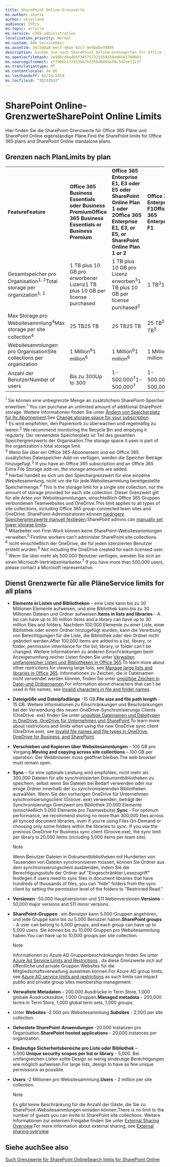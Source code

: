 ```yaml
---
title: SharePoint Online-Grenzwerte
ms.author: sharik
author: skjerland
audience: ITPro
ms.topic: article
ms.service: o365-administration
localization_priority: Normal
ms.custom: Adm_ServiceDesc
ms.assetid: 34c5d8a8-eec7-46ae-82c7-9e9bdbe39895
description: Suchen Sie nach SharePoint Online-Grenzwerten für Office 365 Enterprise-Pläne und eigenständige Pläne.
ms.openlocfilehash: 2e99bcd4ed05f345757323359350a00161780b03
ms.sourcegitcommit: e77906b172913bb7b3359d649da59c5d2ee1123f
ms.translationtype: MT
ms.contentlocale: de-DE
ms.lasthandoff: 06/26/2019
ms.locfileid: "35233532"
---
```

# <a name="sharepoint-online-limits"></a><span data-ttu-id="8d096-103">SharePoint Online-Grenzwerte</span><span class="sxs-lookup"><span data-stu-id="8d096-103">SharePoint Online Limits</span></span> 

<span data-ttu-id="8d096-104">Hier finden Sie die SharePoint-Grenzwerte für Office 365 Pläne und SharePoint Online eigenständige Pläne.</span><span class="sxs-lookup"><span data-stu-id="8d096-104">Find the SharePoint limits for Office 365 plans and SharePoint Online standalone plans.</span></span>
  
## <a name="limits-by-plan"></a><span data-ttu-id="8d096-105">Grenzen nach Plan</span><span class="sxs-lookup"><span data-stu-id="8d096-105">Limits by plan</span></span> 

|||||
|:-----|:-----|:-----|:-----|
|<span data-ttu-id="8d096-106">**Feature**</span><span class="sxs-lookup"><span data-stu-id="8d096-106">**Feature**</span></span> <br/> |<span data-ttu-id="8d096-107">**Office 365 Business Essentials oder Business Premium**</span><span class="sxs-lookup"><span data-stu-id="8d096-107">**Office 365 Business Essentials or Business Premium**</span></span> <br/> |<span data-ttu-id="8d096-108">**Office 365 Enterprise E1, E3 oder E5 oder SharePoint Online Plan 1 oder 2**</span><span class="sxs-lookup"><span data-stu-id="8d096-108">**Office 365 Enterprise E1, E3, or E5, or SharePoint Online Plan 1 or 2**</span></span> <br/> | <span data-ttu-id="8d096-109">**Office 365 Enterprise F1**</span><span class="sxs-lookup"><span data-stu-id="8d096-109">**Office 365 Enterprise F1**</span></span> <br/> |
|<span data-ttu-id="8d096-110">Gesamtspeicher pro Organisation<sup>1, 2</sup></span><span class="sxs-lookup"><span data-stu-id="8d096-110">Total storage per organization<sup>1, 2</sup></span></span> <br/> |<span data-ttu-id="8d096-111">1 TB plus 10 GB pro erworbener Lizenz</span><span class="sxs-lookup"><span data-stu-id="8d096-111">1 TB plus 10 GB per license purchased</span></span>  <br/> |<span data-ttu-id="8d096-112">1 TB plus 10 GB pro Lizenz erworben<sup>3</sup></span><span class="sxs-lookup"><span data-stu-id="8d096-112">1 TB plus 10 GB per license purchased<sup>3</sup></span></span> <br/> |<span data-ttu-id="8d096-113">1 TB<sup>3</sup></span><span class="sxs-lookup"><span data-stu-id="8d096-113">1 TB<sup>3</sup></span></span> <br/> |
|<span data-ttu-id="8d096-114">Max Storage pro Websitesammlung<sup>4</sup></span><span class="sxs-lookup"><span data-stu-id="8d096-114">Max storage per site collection<sup>4</sup></span></span><br/> |<span data-ttu-id="8d096-115">25 TB</span><span class="sxs-lookup"><span data-stu-id="8d096-115">25 TB</span></span> <br/> |<span data-ttu-id="8d096-116">25 TB</span><span class="sxs-lookup"><span data-stu-id="8d096-116">25 TB</span></span> <br/> |<span data-ttu-id="8d096-117">25 TB<sup>5</sup></span><span class="sxs-lookup"><span data-stu-id="8d096-117">25 TB<sup>5</sup></span></span> <br/> |
|<span data-ttu-id="8d096-118">Websitesammlungen pro Organisation</span><span class="sxs-lookup"><span data-stu-id="8d096-118">Site collections per organization</span></span>  <br/> |<span data-ttu-id="8d096-119">1 Million<sup>6</sup></span><span class="sxs-lookup"><span data-stu-id="8d096-119">1 million<sup>6</sup></span></span> <br/> |<span data-ttu-id="8d096-120">1 Million<sup>6</sup></span><span class="sxs-lookup"><span data-stu-id="8d096-120">1 million<sup>6</sup></span></span> <br/> |<span data-ttu-id="8d096-121">1 Million</span><span class="sxs-lookup"><span data-stu-id="8d096-121">1 million</span></span><br/> |
|<span data-ttu-id="8d096-122">Anzahl der Benutzer</span><span class="sxs-lookup"><span data-stu-id="8d096-122">Number of users</span></span>  <br/> |<span data-ttu-id="8d096-123">Bis zu 300</span><span class="sxs-lookup"><span data-stu-id="8d096-123">Up to 300</span></span>  <br/> |<span data-ttu-id="8d096-124">1-500.000<sup>7</sup></span><span class="sxs-lookup"><span data-stu-id="8d096-124">1- 500,000<sup>7</sup></span></span> <br/> |<span data-ttu-id="8d096-125">1-500.000<sup>7</sup></span><span class="sxs-lookup"><span data-stu-id="8d096-125">1- 500,000<sup>7</sup></span></span> <br/> |
   
<span data-ttu-id="8d096-126"><sup>1</sup> Sie können eine unbegrenzte Menge an zusätzlichem SharePoint-Speicher erwerben.</span><span class="sxs-lookup"><span data-stu-id="8d096-126"><sup>1</sup> You can purchase an unlimited amount of additional SharePoint storage.</span></span> <span data-ttu-id="8d096-127">Weitere Informationen finden Sie unter [Ändern von Speicherplatz für Ihr Abonnement](https://docs.microsoft.com/office365/admin/subscriptions-and-billing/add-storage-space).</span><span class="sxs-lookup"><span data-stu-id="8d096-127">See [Change storage space for your subscription](https://docs.microsoft.com/office365/admin/subscriptions-and-billing/add-storage-space).</span></span> 
<br/><span data-ttu-id="8d096-128"><sup>2</sup> Es wird empfohlen, den Papierkorb zu überwachen und regelmäßig zu leeren.</span><span class="sxs-lookup"><span data-stu-id="8d096-128"><sup>2</sup> We recommend monitoring the Recycle Bin and emptying it regularly.</span></span> <span data-ttu-id="8d096-129">Der verwendete Speicherplatz ist Teil des gesamten Speichergrenzwerts der Organisation.</span><span class="sxs-lookup"><span data-stu-id="8d096-129">The storage space it uses is part of the organization's total storage limit.</span></span> 
<br/> <span data-ttu-id="8d096-130"><sup>3</sup> Wenn Sie über ein Office 365-Abonnement und ein Office 365 zusätzliches Dateispeicher-Add-on verfügen, werden die Speicher Beträge hinzugefügt.</span><span class="sxs-lookup"><span data-stu-id="8d096-130"><sup>3</sup> If you have an Office 365 subscription and an Office 365 Extra File Storage add-on, the storage amounts are added.</span></span> 
<br/> <span data-ttu-id="8d096-131"><sup>4</sup> hierbei handelt es sich um den Speichergrenzwert für eine einzelne Websitesammlung, nicht um die für jede Websitesammlung bereitgestellte Speichermenge.</span><span class="sxs-lookup"><span data-stu-id="8d096-131"><sup>4</sup> This is the storage limit for a single site collection, not the amount of storage provided for each site collection.</span></span> <span data-ttu-id="8d096-132">Dieser Grenzwert gilt für alle Arten von Websitesammlungen, einschließlich Office 365 Gruppen verbundenen Teamwebsites und OneDrive.</span><span class="sxs-lookup"><span data-stu-id="8d096-132">This limit applies to all types of site collections, including Office 365 group-connected team sites and OneDrive.</span></span> <span data-ttu-id="8d096-133">SharePoint-Administratoren können [niedrigere Speichergrenzwerte manuell festlegen](https://docs.microsoft.com/sharepoint/manage-site-collection-storage-limits).</span><span class="sxs-lookup"><span data-stu-id="8d096-133">SharePoint admins can [manually set lower storage limits](https://docs.microsoft.com/sharepoint/manage-site-collection-storage-limits).</span></span> 
<br/> <span data-ttu-id="8d096-134"><sup>5</sup> Mitarbeiter von First-Work können keine SharePoint-Websitesammlungen verwalten.</span><span class="sxs-lookup"><span data-stu-id="8d096-134"><sup>5</sup> Firstline workers can't administer SharePoint site collections.</span></span> 
<br/> <span data-ttu-id="8d096-135"><sup>6</sup> nicht einschließlich der OneDrive, die für jeden lizenzierten Benutzer erstellt wurden.</span><span class="sxs-lookup"><span data-stu-id="8d096-135"><sup>6</sup> Not including the OneDrive created for each licensed user.</span></span> 
<br/> <span data-ttu-id="8d096-136"><sup>7</sup> Wenn Sie über mehr als 500.000 Benutzer verfügen, wenden Sie sich an einen Microsoft-Vertriebsmitarbeiter.</span><span class="sxs-lookup"><span data-stu-id="8d096-136"><sup>7</sup> If you have more than 500,000 users, please contact a Microsoft representative.</span></span> 
  
## <a name="service-limits-for-all-plans"></a><span data-ttu-id="8d096-137">Dienst Grenzwerte für alle Pläne</span><span class="sxs-lookup"><span data-stu-id="8d096-137">Service limits for all plans</span></span>

- <span data-ttu-id="8d096-138">**Elemente in Listen und Bibliotheken** – eine Liste kann bis zu 30 Millionen Elemente aufweisen, und eine Bibliothek kann bis zu 30 Millionen Dateien und Ordner aufweisen.</span><span class="sxs-lookup"><span data-stu-id="8d096-138">**Items in lists and libraries** - A list can have up to 30 million items and a library can have up to 30 million files and folders.</span></span> <span data-ttu-id="8d096-139">Nachdem 100.000 Elemente zu einer Liste, einer Bibliothek oder einem Ordner hinzugefügt wurden, kann die Vererbung von Berechtigungen für die Liste, die Bibliothek oder den Ordner nicht geändert werden.</span><span class="sxs-lookup"><span data-stu-id="8d096-139">After 100,000 items are added to a list, library, or folder, permission inheritance for the list, library, or folder can't be changed.</span></span> <span data-ttu-id="8d096-140">Weitere Informationen zu anderen Einschränkungen beim Anzeigenumfang reicher Listen finden Sie unter [Verwalten umfangreicher Listen und Bibliotheken in Office 365](https://support.office.com/article/b4038448-ec0e-49b7-b853-679d3d8fb784).</span><span class="sxs-lookup"><span data-stu-id="8d096-140">To learn more about other restrictions for viewing large lists, see [Manage large lists and libraries in Office 365](https://support.office.com/article/b4038448-ec0e-49b7-b853-679d3d8fb784).</span></span> <span data-ttu-id="8d096-141">Informationen zu Zeichen, die in Dateinamen nicht verwendet werden können, finden Sie unter [ungültige Zeichen in Datei-und Ordnernamen](https://support.office.com/article/64883a5d-228e-48f5-b3d2-eb39e07630fa).</span><span class="sxs-lookup"><span data-stu-id="8d096-141">For information about characters that can't be used in file names, see [Invalid characters in file and folder names](https://support.office.com/article/64883a5d-228e-48f5-b3d2-eb39e07630fa).</span></span>

- <span data-ttu-id="8d096-142">**Dateigröße und Dateipfadlänge** -15 GB.</span><span class="sxs-lookup"><span data-stu-id="8d096-142">**File size and file path length** - 15 GB.</span></span> <span data-ttu-id="8d096-143">Weitere Informationen zu Einschränkungen und Beschränkungen bei der Verwendung des neuen OneDrive-Synchronisierungs Clients (OneDrive. exe) finden Sie unter [ungültige Dateinamen und Dateitypen in OneDrive, OneDrive für Unternehmen und SharePoint](https://support.office.com/article/64883a5d-228e-48f5-b3d2-eb39e07630fa).</span><span class="sxs-lookup"><span data-stu-id="8d096-143">To learn more about restrictions and limits when using the new OneDrive sync client (OneDrive.exe), see [Invalid file names and file types in OneDrive, OneDrive for Business, and SharePoint](https://support.office.com/article/64883a5d-228e-48f5-b3d2-eb39e07630fa).</span></span>

- <span data-ttu-id="8d096-144">**Verschieben und Kopieren über Websitesammlungen** – 100 GB pro Vorgang.</span><span class="sxs-lookup"><span data-stu-id="8d096-144">**Moving and copying across site collections** – 100 GB per operation.</span></span> <span data-ttu-id="8d096-145">Der Webbrowser muss geöffnet bleiben.</span><span class="sxs-lookup"><span data-stu-id="8d096-145">The web browser must remain open.</span></span>

- <span data-ttu-id="8d096-146">**Sync** – für eine optimale Leistung wird empfohlen, nicht mehr als 300.000 Dateien für alle synchronisierten Dokumentbibliotheken zu speichern, selbst wenn Sie Dateien bei Bedarf verwenden oder nur einige Ordner innerhalb der zu synchronisierenden Bibliotheken auswählen. Wenn Sie den vorherigen OneDrive für Unternehmen synchronisierungsclient (Groove. exe) verwenden, beträgt der Synchronisierungs Grenzwert pro Bibliothek 20.000 Elemente (einschließlich 5.000 Elemente pro Teamwebsite).</span><span class="sxs-lookup"><span data-stu-id="8d096-146">**Sync** - For optimum performance, we recommend storing no more than 300,000 files across all synced document libraries, even if you're using Files On-Demand or choosing only some folders within the libraries to sync. If you use the previous OneDrive for Business sync client (Groove.exe), the sync limit per library is 20,000 items (including 5,000 items per team site).</span></span>

    > [!NOTE]
    > <span data-ttu-id="8d096-147">Wenn Benutzer Dateien in Dokumentbibliotheken mit Hunderten von Tausenden von Dateien synchronisieren müssen, können Sie Ordner aus dem synchronisierungsclient ausblenden, indem Sie die Berechtigungsstufe der Ordner auf "Eingeschränkter Lesezugriff" festlegen.</span><span class="sxs-lookup"><span data-stu-id="8d096-147">If users need to sync files in document libraries that have hundreds of thousands of files, you can "hide" folders from the sync client by setting the permission level of the folders to "Restricted Read."</span></span> 

- <span data-ttu-id="8d096-148">**Versionen** -50.000 Hauptversionen und 511 Nebenversionen.</span><span class="sxs-lookup"><span data-stu-id="8d096-148">**Versions** - 50,000 major versions and 511 minor versions.</span></span>

- <span data-ttu-id="8d096-149">**SharePoint-Gruppen** : ein Benutzer kann 5.000-Gruppen angehören, und jede Gruppe kann bis zu 5.000 Benutzer haben.</span><span class="sxs-lookup"><span data-stu-id="8d096-149">**SharePoint groups** - A user can belong to 5,000 groups, and each group can have up to 5,000 users.</span></span> <span data-ttu-id="8d096-150">Sie können bis zu 10.000 Gruppen pro Websitesammlung haben.</span><span class="sxs-lookup"><span data-stu-id="8d096-150">You can have up to 10,000 groups per site collection.</span></span>
    > [!NOTE]
    > <span data-ttu-id="8d096-151">Informationen zu Azure AD Gruppenbeschränkungen finden Sie unter [Azure Ad Service Limits and Restrictions](https://docs.microsoft.com/azure/active-directory/users-groups-roles/directory-service-limits-restrictions) , da diese Grenzwerte sich auf öffentliche und private Gruppen Websites für die Mitgliedschaftsverwaltung auswirken können.</span><span class="sxs-lookup"><span data-stu-id="8d096-151">For Azure AD group limits, see [Azure AD service limits and restrictions](https://docs.microsoft.com/azure/active-directory/users-groups-roles/directory-service-limits-restrictions) as such limits can impact public and private group sites membership management.</span></span> 
- <span data-ttu-id="8d096-152">**Verwaltete Metadaten** – 200.000 Ausdrücke in Term Store, 1.000 globale Ausdruckssätze, 1.000 Gruppen.</span><span class="sxs-lookup"><span data-stu-id="8d096-152">**Managed metadata** - 200,000 terms in Term Store, 1,000 global term sets, 1,000 groups.</span></span>

- <span data-ttu-id="8d096-153">Unter **Websites** -2.000 pro Websitesammlung.</span><span class="sxs-lookup"><span data-stu-id="8d096-153">**Subsites** - 2,000 per site collection.</span></span>

- <span data-ttu-id="8d096-154">**Gehostete SharePoint-Anwendungen** -20.000 Instanzen pro Organisation.</span><span class="sxs-lookup"><span data-stu-id="8d096-154">**SharePoint hosted applications** - 20,000 instances per organization.</span></span>

- <span data-ttu-id="8d096-155">**Eindeutige Sicherheitsbereiche pro Liste oder Bibliothek** – 5.000.</span><span class="sxs-lookup"><span data-stu-id="8d096-155">**Unique security scopes per list or library** - 5,000.</span></span> <span data-ttu-id="8d096-156">Bei umfangreichen Listen sollte Design so wenig eindeutige Berechtigungen wie möglich aufweisen.</span><span class="sxs-lookup"><span data-stu-id="8d096-156">For large lists, design to have as few unique permissions as possible.</span></span>

- <span data-ttu-id="8d096-157">**Users** -2 Millionen pro Websitesammlung.</span><span class="sxs-lookup"><span data-stu-id="8d096-157">**Users** - 2 million per site collection.</span></span>
    > [!NOTE]
    > <span data-ttu-id="8d096-158">Es gibt keine Beschränkung für die Anzahl der Gäste, die Sie zu SharePoint-Websitesammlungen einladen können.</span><span class="sxs-lookup"><span data-stu-id="8d096-158">There is no limit to the number of guests you can invite to SharePoint site collections.</span></span> <span data-ttu-id="8d096-159">Weitere Informationen zur externen Freigabe finden Sie unter [External Sharing Overview](https://docs.microsoft.com/sharepoint/external-sharing-overview).</span><span class="sxs-lookup"><span data-stu-id="8d096-159">For more information about external sharing, see [External sharing overview](https://docs.microsoft.com/sharepoint/external-sharing-overview).</span></span>
## <a name="see-also"></a><span data-ttu-id="8d096-160">Siehe auch</span><span class="sxs-lookup"><span data-stu-id="8d096-160">See also</span></span>

[<span data-ttu-id="8d096-161">Such Grenzwerte für SharePoint Online</span><span class="sxs-lookup"><span data-stu-id="8d096-161">Search limits for SharePoint Online</span></span>](https://docs.microsoft.com/sharepoint/search-limits)
